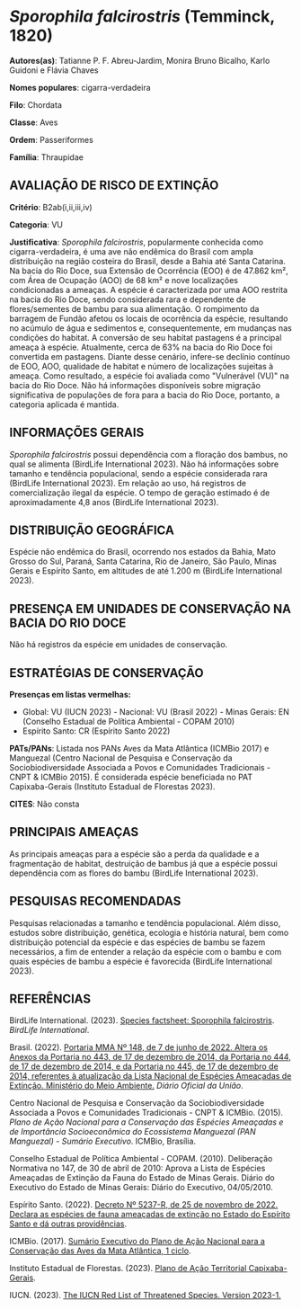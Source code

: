 # *Sporophila falcirostris* (Temminck, 1820)

**Autores(as)**: Tatianne P. F. Abreu-Jardim, Monira Bruno Bicalho, Karlo Guidoni e Flávia Chaves

**Nomes populares**: cigarra-verdadeira

**Filo**: Chordata

**Classe**: Aves

**Ordem**: Passeriformes

**Família**: Thraupidae

## AVALIAÇÃO DE RISCO DE EXTINÇÃO

**Critério**: B2ab(i,ii,iii,iv)

**Categoria**: VU

**Justificativa**: *Sporophila falcirostris*, popularmente conhecida como cigarra-verdadeira, é uma ave não endêmica do Brasil com ampla distribuição na região costeira do Brasil, desde a Bahia até Santa Catarina. Na bacia do Rio Doce, sua Extensão de Ocorrência (EOO) é de 47.862 km², com Área de Ocupação (AOO) de 68 km² e nove localizações condicionadas a ameaças. A espécie é caracterizada por uma AOO restrita na bacia do Rio Doce, sendo considerada rara e dependente de flores/sementes de bambu para sua alimentação. O rompimento da barragem de Fundão afetou os locais de ocorrência da espécie, resultando no acúmulo de água e sedimentos e, consequentemente, em mudanças nas condições do habitat. A conversão de seu habitat pastagens é a principal ameaça à espécie. Atualmente, cerca de 63% na bacia do Rio Doce foi convertida em pastagens. Diante desse cenário, infere-se declínio contínuo de EOO, AOO, qualidade de habitat e número de localizações
sujeitas à ameaça. Como resultado, a espécie foi avaliada como "Vulnerável (VU)" na bacia do Rio Doce. Não há informações disponíveis sobre migração significativa de populações de fora para a bacia do Rio Doce, portanto, a categoria aplicada é mantida.

## INFORMAÇÕES GERAIS

*Sporophila falcirostris* possui dependência com a floração dos bambus, no qual se alimenta (BirdLife International 2023). Não há informações sobre tamanho e tendência populacional, sendo a espécie considerada rara (BirdLife International 2023). Em relação ao uso, há registros de comercialização ilegal da espécie. O tempo de geração estimado é de aproximadamente 4,8 anos (BirdLife International 2023).

## DISTRIBUIÇÃO GEOGRÁFICA

Espécie não endêmica do Brasil, ocorrendo nos estados da Bahia, Mato Grosso do Sul, Paraná, Santa Catarina, Rio de Janeiro, São Paulo, Minas Gerais e Espírito Santo, em altitudes de até 1.200 m (BirdLife International 2023).

## PRESENÇA EM UNIDADES DE CONSERVAÇÃO NA BACIA DO RIO DOCE

Não há registros da espécie em unidades de conservação.

## ESTRATÉGIAS DE CONSERVAÇÃO

**Presenças em listas vermelhas:**

-   Global: VU (IUCN 2023) -   Nacional: VU (Brasil 2022) -   Minas Gerais: EN (Conselho Estadual de Política Ambiental - COPAM
    2010)
-   Espírito Santo: CR (Espírito Santo 2022)

**PATs/PANs**: Listada nos PANs Aves da Mata Atlântica (ICMBio 2017) e Manguezal (Centro Nacional de Pesquisa e Conservação da Sociobiodiversidade Associada a Povos e Comunidades Tradicionais - CNPT & ICMBio 2015). É considerada espécie beneficiada no PAT Capixaba-Gerais (Instituto Estadual de Florestas 2023).

**CITES**: Não consta

## PRINCIPAIS AMEAÇAS

As principais ameaças para a espécie são a perda da qualidade e a fragmentação de habitat, destruição de bambus já que a espécie possui dependência com as flores do bambu (BirdLife International 2023).

## PESQUISAS RECOMENDADAS

Pesquisas relacionadas a tamanho e tendência populacional. Além disso, estudos sobre distribuição, genética, ecologia e história natural, bem como distribuição potencial da espécie e das espécies de bambu se fazem necessários, a fim de entender a relação da espécie com o bambu e com quais espécies de bambu a espécie é favorecida (BirdLife International 2023).

## REFERÊNCIAS

BirdLife International. (2023). [Species factsheet: Sporophila falcirostris](http://datazone.birdlife.org/species/factsheet/temmincks-seedeater-sporophila-falcirostris).  *BirdLife International*.

Brasil. (2022). [Portaria MMA Nº 148, de 7 de junho de 2022. Altera os Anexos da Portaria no 443, de 17 de dezembro de 2014, da Portaria no 444, de 17 de dezembro de 2014, e da Portaria no 445, de 17 de dezembro de 2014, referentes à atualização da Lista Nacional de Espécies Ameaçadas de Extinção. Ministério do Meio Ambiente.](https://in.gov.br/en/web/dou/-/portaria-mma-n-148-de-7-de-junho-de-2022-406272733) *Diário Oficial da União*.

Centro Nacional de Pesquisa e Conservação da Sociobiodiversidade Associada a Povos e Comunidades Tradicionais - CNPT & ICMBio. (2015).  *Plano de Ação Nacional para a Conservação das Espécies Ameaçadas e de Importância Socioeconômica do Ecossistema Manguezal (PAN Manguezal) - Sumário Executivo*. ICMBio, Brasília.

Conselho Estadual de Política Ambiental - COPAM. (2010). Deliberação Normativa no 147, de 30 de abril de 2010: Aprova a Lista de Espécies Ameaçadas de Extinção da Fauna do Estado de Minas Gerais. Diário do Executivo do Estado de Minas Gerais: Diário do Executivo, 04/05/2010.

Espírito Santo. (2022). [Decreto Nº 5237-R, de 25 de novembro de 2022.  Declara as espécies de fauna ameaçadas de extinção no Estado do Espírito Santo e dá outras providências](https://iema.es.gov.br/Media/iema/FAUNA/Decreto%205237-R_2022_25-Nov%20-%20Fauna%20(s-peixes)%20-%20Lista%20de%20Esp%C3%A9cies%20Amea%C3%A7adas%20de%20Extin%C3%A7%C3%A3o.pdf).

ICMBio. (2017). [Sumário Executivo do Plano de Ação Nacional para a Conservação das Aves da Mata Atlântica, 1 ciclo](https://www.gov.br/icmbio/pt-br/assuntos/biodiversidade/pan/pan-aves-da-mata-atlantica).

Instituto Estadual de Florestas. (2023). [Plano de Ação Territorial Capixaba-Gerais](http://www.ief.mg.gov.br/biodiversidade/-planodeacaoterritorialcapixabagerais).

IUCN. (2023). [The IUCN Red List of Threatened Species. Version 2023-1.](https://www.iucnredlist.org.)
